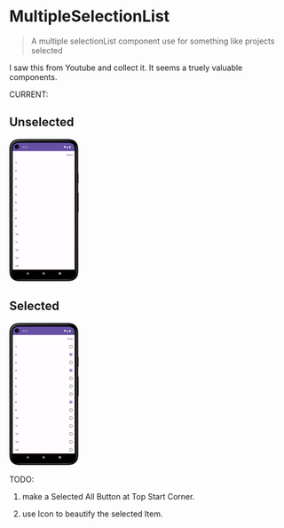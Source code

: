 # MultipleSelectionList



>  A multiple selectionList component use for something like projects selected



I saw this from Youtube and collect it. It seems a truely valuable components.



CURRENT:

## Unselected

<img src="./assets/1.png" style="zoom:25%;" />



## Selected

<img src="./assets/2.png" style="zoom:25%;" />





TODO:



1. make a Selected All Button at Top Start Corner.



2. use Icon to beautify the selected Item.

